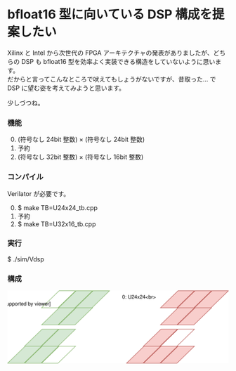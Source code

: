 # bfloat16 型に向いている DSP 構成を提案したい

Xilinx と Intel から次世代の FPGA アーキテクチャの発表がありましたが、どちらの DSP も bfloat16 型を効率よく実装できる構造をしていないように思います。  
だからと言ってこんなところで吠えてもしょうがないですが、昔取った… で DSP に望む姿を考えてみようと思います。

少しづつね。

### 機能

0. (符号なし 24bit 整数) × (符号なし 24bit 整数)
1. 予約
2. (符号なし 32bit 整数) × (符号なし 16bit 整数)

### コンパイル

Verilator が必要です。

0. $ make TB=U24x24_tb.cpp
1. 予約
2. $ make TB=U32x16_tb.cpp

### 実行

$ ./sim/Vdsp

### 構成

![dsp](dsp.svg)